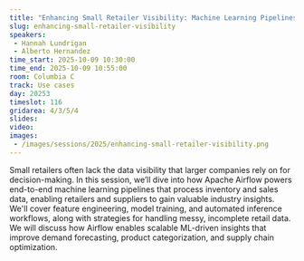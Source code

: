 ```yaml
---
title: "Enhancing Small Retailer Visibility: Machine Learning Pipelines with Apache Airflow"
slug: enhancing-small-retailer-visibility
speakers:
 - Hannah Lundrigan
 - Alberto Hernandez
time_start: 2025-10-09 10:30:00
time_end: 2025-10-09 10:55:00
room: Columbia C
track: Use cases
day: 20253
timeslot: 116
gridarea: 4/3/5/4
slides:
video:
images:
 - /images/sessions/2025/enhancing-small-retailer-visibility.png
---
```


Small retailers often lack the data visibility that larger companies rely on for decision-making. In this session, we’ll dive into how Apache Airflow powers end-to-end machine learning pipelines that process inventory and sales data, enabling retailers and suppliers to gain valuable industry insights. We'll cover feature engineering, model training, and automated inference workflows, along with strategies for handling messy, incomplete retail data. We will discuss how Airflow enables scalable ML-driven insights that improve demand forecasting, product categorization, and supply chain optimization.